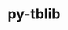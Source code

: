 ---
title: "py-tblib"
layout: cache
categories: [package, develop-2024-01-14]
meta: {"versions": ["1.6.0"], "compilers": ["gcc@=11.4.0", "gcc@=9.4.0", "oneapi@=2023.2.0"], "oss": ["ubuntu20.04"], "platforms": ["linux"], "targets": ["neoverse_v1", "ppc64le", "x86_64_v3"], "stacks": ["e4s", "e4s-neoverse_v1", "e4s-oneapi", "e4s-power", "root"], "num_specs": 4, "num_specs_by_stack": {"e4s-neoverse_v1": 1, "root": 4, "e4s-power": 1, "e4s": 1, "e4s-oneapi": 1}}
spec_details: [{"hash": "g4feyo444qevkubzgpetgyjkjhml2n62", "compiler": "gcc@=11.4.0", "versions": ["1.6.0"], "os": "ubuntu20.04", "platform": "linux", "target": "neoverse_v1", "variants": ["build_system=python_pip"], "stacks": ["e4s-neoverse_v1", "root"], "size": "-", "tarball": "https://binaries.spack.io/releases/develop-2024-01-14/build_cache/linux-ubuntu20.04-neoverse_v1/gcc-11.4.0/py-tblib-1.6.0/linux-ubuntu20.04-neoverse_v1-gcc-11.4.0-py-tblib-1.6.0-g4feyo444qevkubzgpetgyjkjhml2n62.spack"}, {"hash": "ilwu6kwka6liq7r52jmkxuqv7kfuasnh", "compiler": "gcc@=9.4.0", "versions": ["1.6.0"], "os": "ubuntu20.04", "platform": "linux", "target": "ppc64le", "variants": ["build_system=python_pip"], "stacks": ["e4s-power", "root"], "size": "-", "tarball": "https://binaries.spack.io/releases/develop-2024-01-14/build_cache/linux-ubuntu20.04-ppc64le/gcc-9.4.0/py-tblib-1.6.0/linux-ubuntu20.04-ppc64le-gcc-9.4.0-py-tblib-1.6.0-ilwu6kwka6liq7r52jmkxuqv7kfuasnh.spack"}, {"hash": "l7q2m4cfrmos4ehtccq4bhpdwmrxzxzu", "compiler": "gcc@=11.4.0", "versions": ["1.6.0"], "os": "ubuntu20.04", "platform": "linux", "target": "x86_64_v3", "variants": ["build_system=python_pip"], "stacks": ["e4s", "root"], "size": "-", "tarball": "https://binaries.spack.io/releases/develop-2024-01-14/build_cache/linux-ubuntu20.04-x86_64_v3/gcc-11.4.0/py-tblib-1.6.0/linux-ubuntu20.04-x86_64_v3-gcc-11.4.0-py-tblib-1.6.0-l7q2m4cfrmos4ehtccq4bhpdwmrxzxzu.spack"}, {"hash": "rwpaw5lxqx64utjd2nzeetbjxffp5j26", "compiler": "oneapi@=2023.2.0", "versions": ["1.6.0"], "os": "ubuntu20.04", "platform": "linux", "target": "x86_64_v3", "variants": ["build_system=python_pip"], "stacks": ["root", "e4s-oneapi"], "size": "-", "tarball": "https://binaries.spack.io/releases/develop-2024-01-14/build_cache/linux-ubuntu20.04-x86_64_v3/oneapi-2023.2.0/py-tblib-1.6.0/linux-ubuntu20.04-x86_64_v3-oneapi-2023.2.0-py-tblib-1.6.0-rwpaw5lxqx64utjd2nzeetbjxffp5j26.spack"}]
---